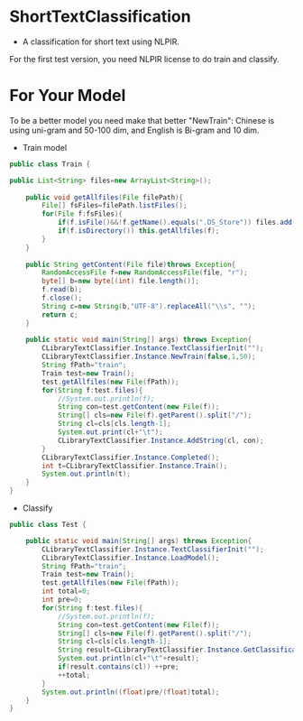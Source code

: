 # ShortTextClassification
* A classification for short text using NLPIR.

For the first test version, you need NLPIR license to do train and classify.

# For Your Model

To be a better model you need make that better "NewTrain": Chinese is using uni-gram and 50-100 dim, and English is Bi-gram and 10 dim.

* Train model

```java
public class Train {

public List<String> files=new ArrayList<String>();
	
	public void getAllfiles(File filePath){
		File[] fsFiles=filePath.listFiles();
		for(File f:fsFiles){
			if(f.isFile()&&!f.getName().equals(".DS_Store")) files.add(f.getPath());
			if(f.isDirectory()) this.getAllfiles(f);
		}
	}
	
	public String getContent(File file)throws Exception{
		RandomAccessFile f=new RandomAccessFile(file, "r");
		byte[] b=new byte[(int) file.length()];
		f.read(b);
		f.close();
		String c=new String(b,"UTF-8").replaceAll("\\s", "");
		return c;
	}
	
	public static void main(String[] args) throws Exception{
		CLibraryTextClassifier.Instance.TextClassifierInit("");
		CLibraryTextClassifier.Instance.NewTrain(false,1,50);
		String fPath="train";
		Train test=new Train();
		test.getAllfiles(new File(fPath));
		for(String f:test.files){
			//System.out.println(f);
			String con=test.getContent(new File(f));
			String[] cls=new File(f).getParent().split("/");
			String cl=cls[cls.length-1];
			System.out.print(cl+"\t");
			CLibraryTextClassifier.Instance.AddString(cl, con);
		}
		CLibraryTextClassifier.Instance.Completed();
		int t=CLibraryTextClassifier.Instance.Train();
		System.out.println(t);
	}
}
```

* Classify

```java
public class Test {

	public static void main(String[] args) throws Exception{
		CLibraryTextClassifier.Instance.TextClassifierInit("");
		CLibraryTextClassifier.Instance.LoadModel();
		String fPath="train";
		Train test=new Train();
		test.getAllfiles(new File(fPath));
		int total=0;
		int pre=0;
		for(String f:test.files){
			//System.out.println(f);
			String con=test.getContent(new File(f));
			String[] cls=new File(f).getParent().split("/");
			String cl=cls[cls.length-1];
			String result=CLibraryTextClassifier.Instance.GetClassification(con , 1,false);//获取最优分类结果
			System.out.println(cl+"\t"+result);
			if(result.contains(cl)) ++pre;
			++total;
		}
		System.out.println((float)pre/(float)total);
	}
}
```